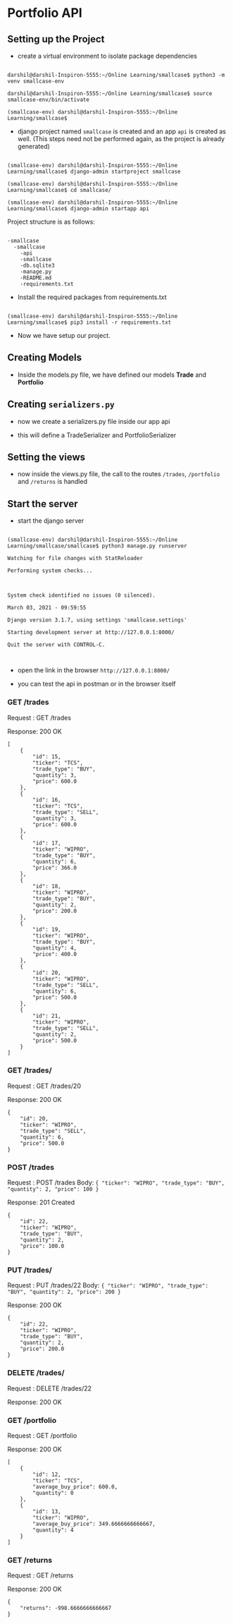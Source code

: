 
# Portfolio API
  

## Setting up the Project

  

- create a virtual environment to isolate package dependencies

```

darshil@darshil-Inspiron-5555:~/Online Learning/smallcase$ python3 -m venv smallcase-env

darshil@darshil-Inspiron-5555:~/Online Learning/smallcase$ source smallcase-env/bin/activate

(smallcase-env) darshil@darshil-Inspiron-5555:~/Online Learning/smallcase$

```

- django project named `smallcase` is created and an app `api` is created as well. (This steps need not be performed again, as the project is already generated)

```

(smallcase-env) darshil@darshil-Inspiron-5555:~/Online Learning/smallcase$ django-admin startproject smallcase

(smallcase-env) darshil@darshil-Inspiron-5555:~/Online Learning/smallcase$ cd smallcase/

(smallcase-env) darshil@darshil-Inspiron-5555:~/Online Learning/smallcase$ django-admin startapp api

```

Project structure is as follows:

  

```

-smallcase
  -smallcase
    -api
    -smallcase
    -db.sqlite3
    -manage.py
    -README.md
    -requirements.txt

```

  

- Install the required packages from requirements.txt

  
  

```

(smallcase-env) darshil@darshil-Inspiron-5555:~/Online Learning/smallcase$ pip3 install -r requirements.txt

```

- Now we have setup our project.

  

## Creating Models

- Inside the models.py file, we have defined our models **Trade** and **Portfolio**

  

  

## Creating `serializers.py`

- now we create a serializers.py file inside our app api

- this will define a TradeSerializer and PortfolioSerializer


## Setting the views

  

- now inside the views.py file, the call to the routes `/trades`, `/portfolio` and `/returns` is handled

  

## Start the server

  

- start the django server

```

(smallcase-env) darshil@darshil-Inspiron-5555:~/Online Learning/smallcase/smallcase$ python3 manage.py runserver

Watching for file changes with StatReloader

Performing system checks...

  

System check identified no issues (0 silenced).

March 03, 2021 - 09:59:55

Django version 3.1.7, using settings 'smallcase.settings'

Starting development server at http://127.0.0.1:8000/

Quit the server with CONTROL-C.

  

```

- open the link in the browser `http://127.0.0.1:8000/`

- you can test the api in postman or in the browser itself

  

### GET /trades

Request : GET /trades

Response: 200 OK

```
[
    {
        "id": 15,
        "ticker": "TCS",
        "trade_type": "BUY",
        "quantity": 3,
        "price": 600.0
    },
    {
        "id": 16,
        "ticker": "TCS",
        "trade_type": "SELL",
        "quantity": 3,
        "price": 600.0
    },
    {
        "id": 17,
        "ticker": "WIPRO",
        "trade_type": "BUY",
        "quantity": 6,
        "price": 366.0
    },
    {
        "id": 18,
        "ticker": "WIPRO",
        "trade_type": "BUY",
        "quantity": 2,
        "price": 200.0
    },
    {
        "id": 19,
        "ticker": "WIPRO",
        "trade_type": "BUY",
        "quantity": 4,
        "price": 400.0
    },
    {
        "id": 20,
        "ticker": "WIPRO",
        "trade_type": "SELL",
        "quantity": 6,
        "price": 500.0
    },
    {
        "id": 21,
        "ticker": "WIPRO",
        "trade_type": "SELL",
        "quantity": 2,
        "price": 500.0
    }
]    

```

### GET /trades/<id>

Request : GET /trades/20

Response: 200 OK

```
{
    "id": 20,
    "ticker": "WIPRO",
    "trade_type": "SELL",
    "quantity": 6,
    "price": 500.0
}

```

### POST /trades

Request : POST /trades
Body: `{
    "ticker": "WIPRO",
    "trade_type": "BUY",
    "quantity": 2,
    "price": 100
}`
 

Response: 201 Created

```
{
    "id": 22,
    "ticker": "WIPRO",
    "trade_type": "BUY",
    "quantity": 2,
    "price": 100.0
}

```
### PUT /trades/<id>

Request : PUT /trades/22
Body: `{
    "ticker": "WIPRO",
    "trade_type": "BUY",
    "quantity": 2,
    "price": 200
}`

Response: 200 OK

```
{
    "id": 22,
    "ticker": "WIPRO",
    "trade_type": "BUY",
    "quantity": 2,
    "price": 200.0
}

```

### DELETE /trades/<id>

Request : DELETE /trades/22

Response: 200 OK


### GET /portfolio

Request : GET /portfolio

Response: 200 OK

```
[
    {
        "id": 12,
        "ticker": "TCS",
        "average_buy_price": 600.0,
        "quantity": 0
    },
    {
        "id": 13,
        "ticker": "WIPRO",
        "average_buy_price": 349.6666666666667,
        "quantity": 4
    }
]

```

### GET /returns

Request : GET /returns

Response: 200 OK

```
{
    "returns": -998.6666666666667
}

```
